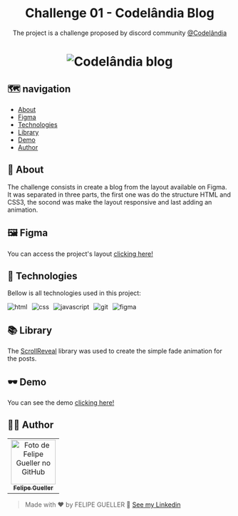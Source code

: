 <h1 align="center"> Challenge 01 - Codelândia Blog</h1>

<p align="center">
The project is a challenge proposed by discord community <a href="https://discord.gg/wNCWTVuxyz" target="_blank">@Codelândia</a>
</p>

<h1 align="center">
  <img src="https://media.giphy.com/media/HsPB162Rah32p8KRld/giphy.gif" alt="Codelândia blog" />
</h1>

## 🗺️ navigation 

  - [About](#about)
  - [Figma](#figma)
  - [Technologies](#tech)
  - [Library](#library)
  - [Demo](#demo)
  - [Author](#author)

<h2 id="about">📃 About</h2>

The challenge consists in create a blog from the layout available on Figma. It was separated in three parts, the first one was do the structure HTML and CSS3, the socond was make the layout responsive and last adding an animation.

<h2 id="figma">🖼️ Figma</h2>

You can access the project's layout [clicking here!](https://www.figma.com/file/Yb9IBH56g7T1hdIyZ3BMNO/Codel%C3%A2ndia-Desafios?node-id=0%3A1)

<h2 id="tech">🚀 Technologies</h2>

Bellow is all technologies used in this project:

<div style="display: flex; gap: 10px">
<img src="https://img.shields.io/badge/HTML5-E34F26?style=for-the-badge&logo=html5&logoColor=white" alt="html"/>
<img src="https://img.shields.io/badge/CSS3-1572B6?style=for-the-badge&logo=css3&logoColor=white" alt="css"/>
<img src="https://img.shields.io/badge/JavaScript-323330?style=for-the-badge&logo=javascript&logoColor=F7DF1E" alt="javascript"/>
<img src="https://img.shields.io/badge/Git-F05032?style=for-the-badge&logo=git&logoColor=white" alt="git"/>
<img src="https://img.shields.io/badge/Figma-F24E1E?style=for-the-badge&logo=figma&logoColor=white" alt="figma"/>

</div>

<h2 id="library">📚 Library</h2>

The [ScrollReveal](https://github.com/jlmakes/scrollreveal) library was used to create the simple fade animation for the posts.

<h2 id="demo">🕶️ Demo</h2>

You can see the demo [clicking here!](https://felipegueller.github.io/desafios-codelandia/challenge_01/)

<h2 id="author">👨‍🔬 Author</h2>

<table>
  <tr>
    <td align="center">
      <a href="https://github.com/felipegueller">
         <img src="https://avatars.githubusercontent.com/u/35064154?v=4" width="100px;" alt="Foto de Felipe Gueller no GitHub"/><br>
        <sub>
          <b>Felipe Gueller</b>
        </sub>
      </a>
    </td>
  </tr>
</table>

> Made with ❤️ by FELIPE GUELLER 👋 [See my Linkedin](https://www.linkedin.com/in/felipegueller/)
